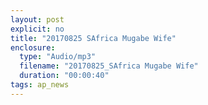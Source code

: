 ```yaml
---
layout: post
explicit: no
title: "20170825 SAfrica Mugabe Wife"
enclosure:
  type: "Audio/mp3"
  filename: "20170825_SAfrica Mugabe Wife"
  duration: "00:00:40"
tags: ap_news
---
```



